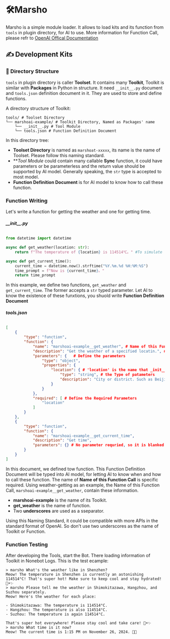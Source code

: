 # 🛠️Marsho
Marsho is a simple module loader. It allows to load kits and its function from `tools` in plugin directory, for AI to use.
More information for Function Call, please refr to [OpenAI Offical Documentation](https://platform.openai.com/docs/guides/function-calling)

## ✍️ Development Kits
### 📁 Directory Structure
`tools` in plugin directory is caller **Toolset**. It contains many **Toolkit**, Toolkit is similar with **Packages** in Python in structure. It need `__init__.py` document and `tools.json` definition document in it. They are used to store and define functions.

A directory structure of Toolkit:
```
tools/ # Toolset Directory
└── marshoai-example/ # Toolkit Directory, Named as Packages' name
    └── __init__.py # Tool Module
    └── tools.json # Function Definition Document
```
In this directory tree:
- **Toolset Directory** is named as `marshoat-xxxxx`, its name is the name of Toolset. Please follow this naming standard.
- ***Tool Module* could contain many callable **Sync** function, it could have parameters or be parameterless and the return value should be supported by AI model. Generally speaking, the `str` type is accepted to most model.
- **Function Definition Document** is for AI model to know how to call these function.
### Function Writing
Let's write a function for getting the weather and one for getting time.
###### **\_\_init\_\_.py**
```python
from datetime import datetime

async def get_weather(location: str):
    return f"The temperature of {location} is 114514℃。" #To simulate the return value of weather.

async def get_current_time():
    current_time = datetime.now().strftime("%Y.%m.%d %H:%M:%S")
    time_prompt = f"Now is {current_time}。"
    return time_prompt
```
In this example, we define two functions, `get_weather` and `get_current_time`. The former accepts a `str` typed parameter. Let AI to know the existence of these funxtions, you shuold write **Function Definition Document**
###### **tools.json**
```json
[
    {
        "type": "function",
        "function": {
            "name": "marshoai-example__get_weather", # Name of this Function Call
            "description": "Get the weather of a specified locatin.", # Description, it need to descripte the usage of this Functin
            "parameters": {   # Define the parameters
                "type": "object",
                "properties": {
                    "location": { # 'location' is the name that _init__.py had defined.
                        "type": "string", # the Type of patameters
                        "description": "City or district. Such as Beijing, Hangzhou, Yuhang District" # Description，it need to descripte the type or example of Actual Parameter
                    }
                }
            },
            "required": [ # Define the Required Parameters
                "location"
            ]
        }
    },
    {
        "type": "function",
        "function": {
            "name": "marshoai-example__get_current_time",
            "description": "Get time",
            "parameters": {} # No parameter requried, so it is blanked
        }
    }
]
```
In this document, we defined tow function. This Function Definition Document will be typed into AI model, for letting AI to know when and how to call these function.
The name of **Name of this Function Call** is specific required. Using weather-getting as an example, the Name of this Function Call, `marshoai-example__get_weather`, contain these information.
- **marshoai-example** is the name of its Toolkit.
- **get_weather** is the name of function.
- Two **underscores** are used as a sseparator.

Using this Naming Standard, it could be compatible with more APIs in the standard format of OpenAI. So don't use two underscores as the name of Toolkit or Function.
### Function Testing
After developing the Tools, start the Bot. There loading information of Toolkit in Nonebot Logs.
This is the test ecample:
```
> marsho What's the weather like in Shenzhen?
Meow! The temperature in Shenzhen is currently an astonishing 114514°C! That's super hot! Make sure to keep cool and stay hydrated! 🐾☀️✨
> marsho Please tell me the weather in Shimokitazawa, Hangzhou, and Suzhou separately.
Meow! Here's the weather for each place:

- Shimokitazawa: The temperature is 114514°C.
- Hangzhou: The temperature is also 114514°C.
- Suzhou: The temperature is again 114514°C.

That's super hot everywhere! Please stay cool and take care! 🐾☀️✨
> marsho What time is it now?
Meow! The current time is 1:15 PM on November 26, 2024. 🐾✨
```
